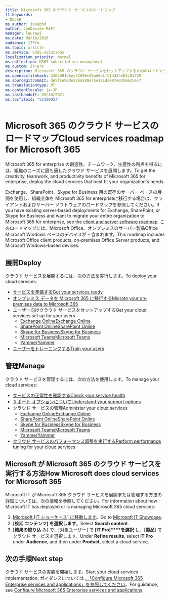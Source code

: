 ```yaml
---
title: Microsoft 365 のクラウド サービスのロードマップ
f1.keywords:
- NOCSH
ms.author: josephd
author: JoeDavies-MSFT
manager: laurawi
ms.date: 08/10/2020
audience: ITPro
ms.topic: article
ms.service: o365-solutions
localization_priority: Normal
ms.collection: M365-subscription-management
ms.custom: it-pro
description: Microsoft 365 のクラウド サービスをセットアップするためのロードマップ。
ms.openlocfilehash: 3303d91b5ec72090c69ae0b1fb14434e03c83729
ms.sourcegitcommit: de5fce90de22ba588e75e1a1d2e87e03b9e25ec7
ms.translationtype: MT
ms.contentlocale: ja-JP
ms.lasthandoff: 05/10/2021
ms.locfileid: "52300027"
---
```

# <a name="cloud-services-roadmap-for-microsoft-365"></a><span data-ttu-id="ef356-103">Microsoft 365 のクラウド サービスのロードマップ</span><span class="sxs-lookup"><span data-stu-id="ef356-103">Cloud services roadmap for Microsoft 365</span></span>

<span data-ttu-id="ef356-104">Microsoft 365 for enterprise の創造性、チームワーク、生産性の利点を得るには、組織のニーズに最も適したクラウド サービスを展開します。</span><span class="sxs-lookup"><span data-stu-id="ef356-104">To get the creativity, teamwork, and productivity benefits of Microsoft 365 for enterprise, deploy the cloud services that best fit your organization's needs.</span></span>

<span data-ttu-id="ef356-105">Exchange、SharePoint、Skype for Business 用の既存のサーバー ベースの展開を使用し、組織全体を Microsoft 365 for enterprise[](client-server-software-roadmap-microsoft-365.md)に移行する場合は、クライアントおよびサーバー ソフトウェアのロードマップを参照してください。</span><span class="sxs-lookup"><span data-stu-id="ef356-105">If you have existing server-based deployments for Exchange, SharePoint, or Skype for Business and want to migrate your entire organization to Microsoft 365 for enterprise, see the [client and server software roadmap](client-server-software-roadmap-microsoft-365.md).</span></span> <span data-ttu-id="ef356-106">このロードマップには、Microsoft Office、オンプレミスのサーバー製品Office Microsoft Windows ベースのデバイスが &ndash; 含まれます。</span><span class="sxs-lookup"><span data-stu-id="ef356-106">This roadmap includes Microsoft Office client products, on-premises Office Server products, and Microsoft Windows&ndash;based devices.</span></span>

## <a name="deploy"></a><span data-ttu-id="ef356-107">展開</span><span class="sxs-lookup"><span data-stu-id="ef356-107">Deploy</span></span>

<span data-ttu-id="ef356-108">クラウド サービスを展開するには、次の方法を実行します。</span><span class="sxs-lookup"><span data-stu-id="ef356-108">To deploy your cloud services:</span></span>

- [<span data-ttu-id="ef356-109">サービスを準備する</span><span class="sxs-lookup"><span data-stu-id="ef356-109">Get your services ready</span></span>](configure-services-and-applications.md)
- [<span data-ttu-id="ef356-110">オンプレミス データを Microsoft 365 に移行する</span><span class="sxs-lookup"><span data-stu-id="ef356-110">Migrate your on-premises data to Microsoft 365</span></span>](migrate-data-to-office-365.md)
- <span data-ttu-id="ef356-111">ユーザー向けクラウド サービスをセットアップする</span><span class="sxs-lookup"><span data-stu-id="ef356-111">Get your cloud services set up for your users</span></span>
  - [<span data-ttu-id="ef356-112">Exchange Online</span><span class="sxs-lookup"><span data-stu-id="ef356-112">Exchange Online</span></span>](/Exchange/exchange-online)
  - [<span data-ttu-id="ef356-113">SharePoint Online</span><span class="sxs-lookup"><span data-stu-id="ef356-113">SharePoint Online</span></span>](/sharepoint/sharepoint-online)
  - [<span data-ttu-id="ef356-114">Skype for Business</span><span class="sxs-lookup"><span data-stu-id="ef356-114">Skype for Business</span></span>](/SkypeForBusiness/skype-for-business-online)
  - [<span data-ttu-id="ef356-115">Microsoft Teams</span><span class="sxs-lookup"><span data-stu-id="ef356-115">Microsoft Teams</span></span>](/MicrosoftTeams/Teams-overview)
  - [<span data-ttu-id="ef356-116">Yammer</span><span class="sxs-lookup"><span data-stu-id="ef356-116">Yammer</span></span>](https://support.office.com/article/e1464355-1f97-49ac-b2aa-dd320b179dbe)
- [<span data-ttu-id="ef356-117">ユーザーをトレーニングする</span><span class="sxs-lookup"><span data-stu-id="ef356-117">Train your users</span></span>](/office365/admin/admin-overview/get-started-with-office-365#training-resources-for-your-users)

## <a name="manage"></a><span data-ttu-id="ef356-118">管理</span><span class="sxs-lookup"><span data-stu-id="ef356-118">Manage</span></span>

<span data-ttu-id="ef356-119">クラウド サービスを管理するには、次の方法を使用します。</span><span class="sxs-lookup"><span data-stu-id="ef356-119">To manage your cloud services:</span></span> 

- [<span data-ttu-id="ef356-120">サービスの正常性を確認する</span><span class="sxs-lookup"><span data-stu-id="ef356-120">Check your service health</span></span>](view-service-health.md)
- [<span data-ttu-id="ef356-121">サポート オプションについて</span><span class="sxs-lookup"><span data-stu-id="ef356-121">Understand your support options</span></span>](../business-video/get-help-support.md)
- <span data-ttu-id="ef356-122">クラウド サービスの管理</span><span class="sxs-lookup"><span data-stu-id="ef356-122">Administer your cloud services</span></span>
  - [<span data-ttu-id="ef356-123">Exchange Online</span><span class="sxs-lookup"><span data-stu-id="ef356-123">Exchange Online</span></span>](/Exchange/exchange-online)
  - [<span data-ttu-id="ef356-124">SharePoint Online</span><span class="sxs-lookup"><span data-stu-id="ef356-124">SharePoint Online</span></span>](https://support.office.com/article/79eb0420-8cbd-4bcb-a90b-ddc7d3ab4b3a)
  - [<span data-ttu-id="ef356-125">Skype for Business</span><span class="sxs-lookup"><span data-stu-id="ef356-125">Skype for Business</span></span>](/SkypeForBusiness/skype-for-business-online)
  - [<span data-ttu-id="ef356-126">Microsoft Teams</span><span class="sxs-lookup"><span data-stu-id="ef356-126">Microsoft Teams</span></span>](//MicrosoftTeams/quality-of-experience-review-guide)
  - [<span data-ttu-id="ef356-127">Yammer</span><span class="sxs-lookup"><span data-stu-id="ef356-127">Yammer</span></span>](https://support.office.com/article/e1464355-1f97-49ac-b2aa-dd320b179dbe)
- [<span data-ttu-id="ef356-128">クラウド サービスのパフォーマンス調整を実行する</span><span class="sxs-lookup"><span data-stu-id="ef356-128">Perform performance tuning for your cloud services</span></span>](tune-microsoft-365-performance.md)

## <a name="how-microsoft-does-cloud-services-for-microsoft-365"></a><span data-ttu-id="ef356-129">Microsoft が Microsoft 365 のクラウド サービスを実行する方法</span><span class="sxs-lookup"><span data-stu-id="ef356-129">How Microsoft does cloud services for Microsoft 365</span></span>

<span data-ttu-id="ef356-130">Microsoft IT が Microsoft 365 クラウド サービスを展開または管理する方法の詳細については、次の情報を参照してください。</span><span class="sxs-lookup"><span data-stu-id="ef356-130">For information about how Microsoft IT has deployed or is managing Microsoft 365 cloud services:</span></span>

1. <span data-ttu-id="ef356-131">[Microsoft [IT ショーケース] に移動します](https://www.microsoft.com/itshowcase)。</span><span class="sxs-lookup"><span data-stu-id="ef356-131">Go to [Microsoft IT Showcase](https://www.microsoft.com/itshowcase).</span></span>
2. <span data-ttu-id="ef356-132">[検索 **コンテンツ] を選択します**。</span><span class="sxs-lookup"><span data-stu-id="ef356-132">Select **Search content**.</span></span>
3. <span data-ttu-id="ef356-133">[**結果の絞り込** み] で、[対象ユーザー] で **[IT Pro]\*\*\*\*を選択** し、[**製品**] でクラウド サービスを選択します。</span><span class="sxs-lookup"><span data-stu-id="ef356-133">Under **Refine results**, select **IT Pro** under **Audience**, and then under **Product**, select a cloud service.</span></span>

## <a name="next-step"></a><span data-ttu-id="ef356-134">次の手順</span><span class="sxs-lookup"><span data-stu-id="ef356-134">Next step</span></span>

<span data-ttu-id="ef356-135">クラウド サービスの実装を開始します。</span><span class="sxs-lookup"><span data-stu-id="ef356-135">Start your cloud services implementation.</span></span> <span data-ttu-id="ef356-136">ガイダンスについては [、「Configure Microsoft 365 Enterprise services and applications」を参照してください](configure-services-and-applications.md)。</span><span class="sxs-lookup"><span data-stu-id="ef356-136">For guidance, see [Configure Microsoft 365 Enterprise services and applications](configure-services-and-applications.md).</span></span>